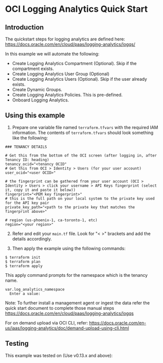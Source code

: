 # OCI Logging Analytics Quick Start

## Introduction

The quickstart steps for logging analytics are defined here:
https://docs.oracle.com/en/cloud/paas/logging-analytics/logqs/

In this example we will automate the following:

* Create Logging Analytics Compartment (Optional). Skip if the compartment exists.
* Create Logging Analytics User Group (Optional)
* Create Logging Analytics Users (Optional). Skip if the user already exists.
* Create Dynamic Groups. 
* Create Logging Analytics Policies. This is pre-defined.
* Onboard Logging Analytics.

## Using this example

1. Prepare one variable file named `terraform.tfvars` with the required IAM information. The contents of `terraform.tfvars` should look something like the following:

```
### TENANCY DETAILS

# Get this from the bottom of the OCI screen (after logging in, after Tenancy ID: heading)
tenancy_ocid="<tenancy OCID"
# Get this from OCI > Identity > Users (for your user account)
user_ocid="<user OCID>"

# the fingerprint can be gathered from your user account (OCI > Identity > Users > click your username > API Keys fingerprint (select it, copy it and paste it below))
fingerprint="<PEM key fingerprint>"
# this is the full path on your local system to the private key used for the API key pair
private_key_path="<path to the private key that matches the fingerprint above>"

# region (us-phoenix-1, ca-toronto-1, etc)
region="<your region>"
```

2. Refer and edit your `main.tf` file. Look for "< >" brackets and add the details accordingly.

3. Then apply the example using the following commands:

```
$ terraform init
$ terraform plan
$ terraform apply
```

This apply command prompts for the namespace which is the tenancy name.
```
var.log_analytics_namespace
  Enter a value: 
```
Note: To further install a management agent or ingest the data refer the quick start document to complete those manual steps
https://docs.oracle.com/en/cloud/paas/logging-analytics/logqs

For on demand upload via OCI CLI, refer: https://docs.oracle.com/en-us/iaas/logging-analytics/doc/demand-upload-using-cli.html

## Testing

This example was tested on (Use v0.13.x and above):
